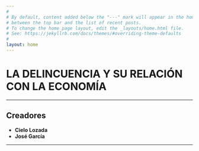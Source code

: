 ```yaml
---
#
# By default, content added below the "---" mark will appear in the home page
# between the top bar and the list of recent posts.
# To change the home page layout, edit the _layouts/home.html file.
# See: https://jekyllrb.com/docs/themes/#overriding-theme-defaults
#
layout: home
---
```


# **LA DELINCUENCIA Y SU RELACIÓN CON LA ECONOMÍA**

---

## **Creadores**
- **Cielo Lozada**
- **José García**

---
